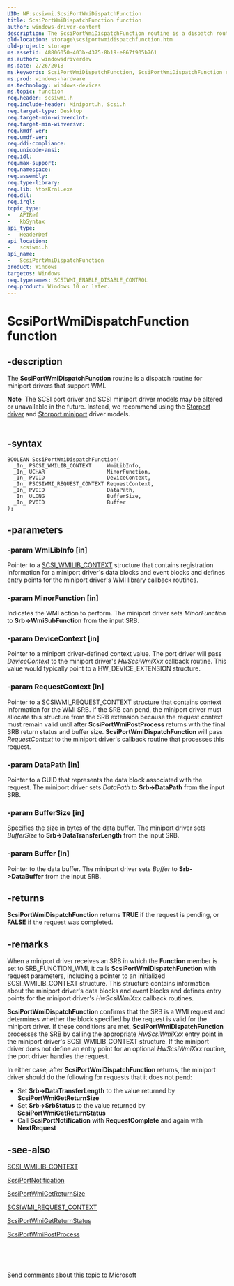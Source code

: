 ```yaml
---
UID: NF:scsiwmi.ScsiPortWmiDispatchFunction
title: ScsiPortWmiDispatchFunction function
author: windows-driver-content
description: The ScsiPortWmiDispatchFunction routine is a dispatch routine for miniport drivers that support WMI.
old-location: storage\scsiportwmidispatchfunction.htm
old-project: storage
ms.assetid: 48806050-403b-4375-8b19-e867f905b761
ms.author: windowsdriverdev
ms.date: 2/26/2018
ms.keywords: ScsiPortWmiDispatchFunction, ScsiPortWmiDispatchFunction routine [Storage Devices], scsiprt_03d0ec2c-b525-48d5-bcc3-cfd89fe020bd.xml, scsiwmi/ScsiPortWmiDispatchFunction, storage.scsiportwmidispatchfunction
ms.prod: windows-hardware
ms.technology: windows-devices
ms.topic: function
req.header: scsiwmi.h
req.include-header: Miniport.h, Scsi.h
req.target-type: Desktop
req.target-min-winverclnt: 
req.target-min-winversvr: 
req.kmdf-ver: 
req.umdf-ver: 
req.ddi-compliance: 
req.unicode-ansi: 
req.idl: 
req.max-support: 
req.namespace: 
req.assembly: 
req.type-library: 
req.lib: NtosKrnl.exe
req.dll: 
req.irql: 
topic_type:
-	APIRef
-	kbSyntax
api_type:
-	HeaderDef
api_location:
-	scsiwmi.h
api_name:
-	ScsiPortWmiDispatchFunction
product: Windows
targetos: Windows
req.typenames: SCSIWMI_ENABLE_DISABLE_CONTROL
req.product: Windows 10 or later.
---
```


# ScsiPortWmiDispatchFunction function


## -description


The <b>ScsiPortWmiDispatchFunction</b> routine is a dispatch routine for miniport drivers that support WMI. 
<div class="alert"><b>Note</b>  The SCSI port driver and SCSI miniport driver models may be altered or unavailable in the future. Instead, we recommend using the <a href="https://msdn.microsoft.com/en-us/windows/hardware/drivers/storage/storport-driver">Storport driver</a> and <a href="https://msdn.microsoft.com/en-us/windows/hardware/drivers/storage/storport-miniport-drivers">Storport miniport</a> driver models.</div><div> </div>

## -syntax


````
BOOLEAN ScsiPortWmiDispatchFunction(
  _In_ PSCSI_WMILIB_CONTEXT     WmiLibInfo,
  _In_ UCHAR                    MinorFunction,
  _In_ PVOID                    DeviceContext,
  _In_ PSCSIWMI_REQUEST_CONTEXT RequestContext,
  _In_ PVOID                    DataPath,
  _In_ ULONG                    BufferSize,
  _In_ PVOID                    Buffer
);
````


## -parameters




### -param WmiLibInfo [in]

Pointer to a <a href="..\scsiwmi\ns-scsiwmi-_scsiwmilib_context.md">SCSI_WMILIB_CONTEXT</a> structure that contains registration information for a miniport driver's data blocks and event blocks and defines entry points for the miniport driver's WMI library callback routines.


### -param MinorFunction [in]

Indicates the WMI action to perform. The miniport driver sets <i>MinorFunction</i> to <b>Srb-&gt;WmiSubFunction</b> from the input SRB.


### -param DeviceContext [in]

Pointer to a miniport driver-defined context value. The port driver will pass <i>DeviceContext</i> to the miniport driver's <i>HwScsiWmiXxx</i> callback routine. This value would typically point to a HW_DEVICE_EXTENSION structure.


### -param RequestContext [in]

Pointer to a SCSIWMI_REQUEST_CONTEXT structure that contains context information for the WMI SRB. If the SRB can pend, the miniport driver must allocate this structure from the SRB extension because the request context must remain valid until after <b>ScsiPortWmiPostProcess</b> returns with the final SRB return status and buffer size. <b>ScsiPortWmiDispatchFunction </b>will pass <i>RequestContext</i> to the miniport driver's callback routine that processes this request.


### -param DataPath [in]

Pointer to a GUID that represents the data block associated with the request. The miniport driver sets <i>DataPath</i> to <b>Srb-&gt;DataPath</b> from the input SRB.


### -param BufferSize [in]

Specifies the size in bytes of the data buffer. The miniport driver sets <i>BufferSize</i> to <b>Srb-&gt;DataTransferLength</b> from the input SRB.


### -param Buffer [in]

Pointer to the data buffer. The miniport driver sets <i>Buffer</i> to <b>Srb-&gt;DataBuffer</b> from the input SRB.


## -returns



<b>ScsiPortWmiDispatchFunction</b> returns <b>TRUE</b> if the request is pending, or <b>FALSE</b> if the request was completed.




## -remarks



When a miniport driver receives an SRB in which the <b>Function</b> member is set to SRB_FUNCTION_WMI, it calls <b>ScsiPortWmiDispatchFunction</b> with request parameters, including a pointer to an initialized SCSI_WMILIB_CONTEXT structure. This structure contains information about the miniport driver's data blocks and event blocks and defines entry points for the miniport driver's <i>HwScsiWmiXxx</i> callback routines. 

<b>ScsiPortWmiDispatchFunction</b> confirms that the SRB is a WMI request and determines whether the block specified by the request is valid for the miniport driver. If these conditions are met, <b>ScsiPortWmiDispatchFunction</b> processes the SRB by calling the appropriate <i>HwScsiWmiXxx</i> entry point in the miniport driver's SCSI_WMILIB_CONTEXT structure. If the miniport driver does not define an entry point for an optional <i>HwScsiWmiXxx</i> routine, the port driver handles the request.

In either case, after <b>ScsiPortWmiDispatchFunction</b> returns, the miniport driver should do the following for requests that it does not pend:

<ul>
<li>
Set <b>Srb-&gt;DataTransferLength</b> to the value returned by <b>ScsiPortWmiGetReturnSize</b>

</li>
<li>
Set <b>Srb-&gt;SrbStatus</b> to the value returned by <b>ScsiPortWmiGetReturnStatus</b>

</li>
<li>
Call <b>ScsiPortNotification</b> with <b>RequestComplete</b> and again with <b>NextRequest</b>

</li>
</ul>



## -see-also

<a href="..\scsiwmi\ns-scsiwmi-_scsiwmilib_context.md">SCSI_WMILIB_CONTEXT</a>



<a href="..\srb\nf-srb-scsiportnotification.md">ScsiPortNotification</a>



<a href="..\scsiwmi\nf-scsiwmi-scsiportwmigetreturnsize.md">ScsiPortWmiGetReturnSize</a>



<a href="..\scsiwmi\ns-scsiwmi-scsiwmi_request_context.md">SCSIWMI_REQUEST_CONTEXT</a>



<a href="..\scsiwmi\nf-scsiwmi-scsiportwmigetreturnstatus.md">ScsiPortWmiGetReturnStatus</a>



<a href="..\scsiwmi\nf-scsiwmi-scsiportwmipostprocess.md">ScsiPortWmiPostProcess</a>



 

 

<a href="mailto:wsddocfb@microsoft.com?subject=Documentation%20feedback [storage\storage]:%20ScsiPortWmiDispatchFunction routine%20 RELEASE:%20(2/26/2018)&amp;body=%0A%0APRIVACY STATEMENT%0A%0AWe use your feedback to improve the documentation. We don't use your email address for any other purpose, and we'll remove your email address from our system after the issue that you're reporting is fixed. While we're working to fix this issue, we might send you an email message to ask for more info. Later, we might also send you an email message to let you know that we've addressed your feedback.%0A%0AFor more info about Microsoft's privacy policy, see http://privacy.microsoft.com/en-us/default.aspx." title="Send comments about this topic to Microsoft">Send comments about this topic to Microsoft</a>

